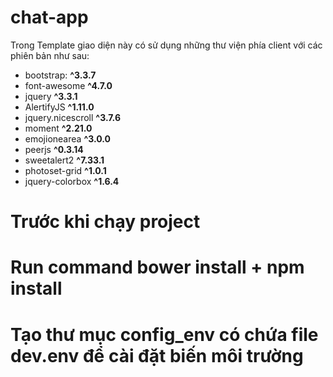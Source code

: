 # chat-app
Trong Template giao diện này có sử dụng những thư viện phía client với các phiên bản như sau:
- bootstrap: **^3.3.7**
- font-awesome **^4.7.0**
- jquery **^3.3.1**
- AlertifyJS **^1.11.0**
- jquery.nicescroll **^3.7.6**
- moment **^2.21.0**
- emojionearea **^3.0.0**
- peerjs **^0.3.14**
- sweetalert2 **^7.33.1**
- photoset-grid **^1.0.1**
- jquery-colorbox **^1.6.4**
# Trước khi chạy project
# Run command  bower install +  npm install 
# Tạo thư mục config_env có chứa file dev.env để cài đặt biến môi trường

